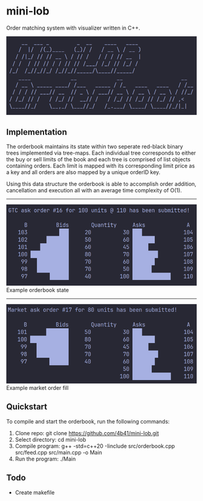 # mini-lob

Order matching system with visualizer written in C++. 

![start](./res/start.png)

## Implementation

The orderbook maintains its state within two seperate red-black binary trees implemented via tree-maps. Each individual tree corresponds to either the buy or sell limits of the book and each tree is comprised of list objects containing orders. Each limit is mapped with its corresponding limit price as a key and all orders are also mapped by a unique orderID key.

Using this data structure the orderbook is able to accomplish order addition, cancellation and execution all with an average time complexity of O(1).

---

![ex1](./res/example_1.png)<br>
Example orderbook state

---
![ex2](./res/example_2.png) <br>
Example market order fill


## Quickstart

To compile and start the orderbook, run the following commands:

1. Clone repo: git clone https://github.com/4b41/mini-lob.git
2. Select directory: cd mini-lob
3. Compile program: g++ -std=c++20 -Iinclude src/orderbook.cpp src/feed.cpp src/main.cpp -o Main
4. Run the program: ./Main

## Todo

* Create makefile
